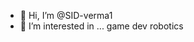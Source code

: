 - 👋 Hi, I’m @SID-verma1
- 👀 I’m interested in ...
game dev
robotics


<!---
SID-verma1/SID-verma1 is a ✨ special ✨ repository because its `README.md` (this file) appears on your GitHub profile.
You can click the Preview link to take a look at your changes.
--->
